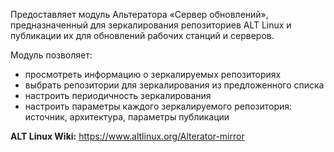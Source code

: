 Предоставляет модуль Альтератора «Сервер обновлений», предназначенный для зеркалирования репозиториев ALT Linux
и публикации их для обновлений рабочих станций и серверов.

Модуль позволяет:

* просмотреть информацию о зеркалируемых репозиториях
* выбрать репозитории для зеркалирования из предложенного списка
* настроить периодичность зеркалирования
* настроить параметры каждого зеркалируемого репозитория: источник, архитектура, параметры публикации

**ALT Linux Wiki:** <https://www.altlinux.org/Alterator-mirror>

